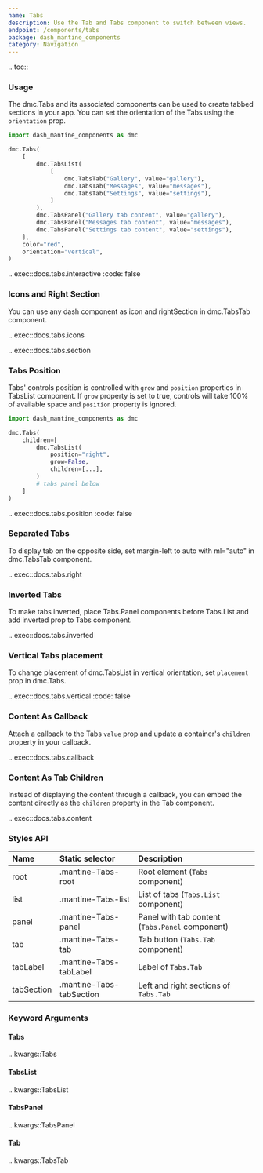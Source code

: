 ```yaml
---
name: Tabs
description: Use the Tab and Tabs component to switch between views.
endpoint: /components/tabs
package: dash_mantine_components
category: Navigation
---
```


.. toc::

### Usage

The dmc.Tabs and its associated components can be used to create tabbed sections in your app.
You can set the orientation of the Tabs using the `orientation` prop.

```python
import dash_mantine_components as dmc

dmc.Tabs(
    [
        dmc.TabsList(
            [
                dmc.TabsTab("Gallery", value="gallery"),
                dmc.TabsTab("Messages", value="messages"),
                dmc.TabsTab("Settings", value="settings"),
            ]
        ),
        dmc.TabsPanel("Gallery tab content", value="gallery"),
        dmc.TabsPanel("Messages tab content", value="messages"),
        dmc.TabsPanel("Settings tab content", value="settings"),
    ],
    color="red",
    orientation="vertical",
)
```

.. exec::docs.tabs.interactive
    :code: false

### Icons and Right Section

You can use any dash component as icon and rightSection in dmc.TabsTab component.

.. exec::docs.tabs.icons

.. exec::docs.tabs.section

### Tabs Position

Tabs' controls position is controlled with `grow` and `position` properties in TabsList component. If `grow` property 
is set to true, controls will take 100% of available space and `position` property is ignored.

```python
import dash_mantine_components as dmc

dmc.Tabs(
    children=[
        dmc.TabsList(
            position="right",
            grow=False,
            children=[...],
        )
        # tabs panel below
    ]
)
```

.. exec::docs.tabs.position
    :code: false

### Separated Tabs

To display tab on the opposite side, set margin-left to auto with ml="auto" in dmc.TabsTab component.

.. exec::docs.tabs.right

### Inverted Tabs

To make tabs inverted, place Tabs.Panel components before Tabs.List and add inverted prop to Tabs component.

.. exec::docs.tabs.inverted

### Vertical Tabs placement

To change placement of dmc.TabsList in vertical orientation, set `placement` prop in dmc.Tabs.

.. exec::docs.tabs.vertical
    :code: false

### Content As Callback

Attach a callback to the Tabs `value` prop and update a container's `children` property in your callback.

.. exec::docs.tabs.callback

### Content As Tab Children

Instead of displaying the content through a callback, you can embed the content directly as the `children` property in
the Tab component.

.. exec::docs.tabs.content

### Styles API

| Name       | Static selector          | Description                                     |
|:-----------|:-------------------------|:------------------------------------------------|
| root       | .mantine-Tabs-root       | Root element (`Tabs` component)                 |
| list       | .mantine-Tabs-list       | List of tabs (`Tabs.List` component)            |
| panel      | .mantine-Tabs-panel      | Panel with tab content (`Tabs.Panel` component) |
| tab        | .mantine-Tabs-tab        | Tab button (`Tabs.Tab` component)               |
| tabLabel   | .mantine-Tabs-tabLabel   | Label of `Tabs.Tab`                             |
| tabSection | .mantine-Tabs-tabSection | Left and right sections of `Tabs.Tab`           |

### Keyword Arguments

#### Tabs

.. kwargs::Tabs

#### TabsList

.. kwargs::TabsList

#### TabsPanel

.. kwargs::TabsPanel

#### Tab

.. kwargs::TabsTab
